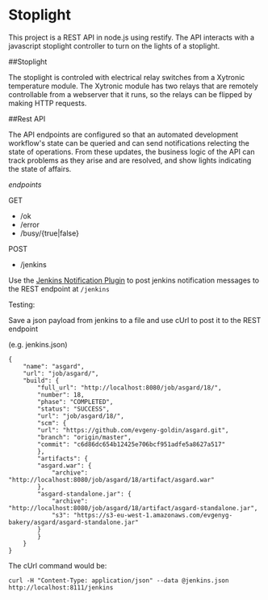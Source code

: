Stoplight
===========

This project is a REST API in node.js using restify. The API interacts with a javascript stoplight controller to turn on the lights of a stoplight.

##Stoplight

The stoplight is controled with electrical relay switches from a Xytronic temperature module. The Xytronic module has two relays that are remotely controllable from a webserver that it runs, so the relays can be flipped by making HTTP requests. 

##Rest API

The API endpoints are configured so that an automated development workflow's state can be queried and can send notifications relecting the state of operations. From these updates, the business logic of the API can track problems as they arise and are resolved, and show lights indicating the state of affairs. 

*endpoints*

GET

- /ok
- /error
- /busy/{true|false}

POST

- /jenkins

Use the [Jenkins Notification Plugin](https://wiki.jenkins-ci.org/display/JENKINS/Notification+Plugin) to post jenkins notification messages to the REST endpoint at `/jenkins`

Testing:

Save a json payload from jenkins to a file and use cUrl to post it to the REST endpoint

(e.g. jenkins.json)

	{
	    "name": "asgard",
		"url": "job/asgard/",
		"build": {
		    "full_url": "http://localhost:8080/job/asgard/18/",
		    "number": 18,
		    "phase": "COMPLETED",
		    "status": "SUCCESS",
		    "url": "job/asgard/18/",
		    "scm": {
			"url": "https://github.com/evgeny-goldin/asgard.git",
			"branch": "origin/master",
			"commit": "c6d86dc654b12425e706bcf951adfe5a8627a517"
		    },
		    "artifacts": {
			"asgard.war": {
			    "archive": "http://localhost:8080/job/asgard/18/artifact/asgard.war"
			},
			"asgard-standalone.jar": {
			    "archive": "http://localhost:8080/job/asgard/18/artifact/asgard-standalone.jar",
			    "s3": "https://s3-eu-west-1.amazonaws.com/evgenyg-bakery/asgard/asgard-standalone.jar"
			}
		    }
		}
	}

The cUrl command would be:

	curl -H "Content-Type: application/json" --data @jenkins.json http://localhost:8111/jenkins
